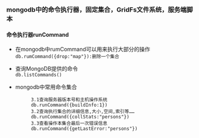 ### mongodb中的命令执行器，固定集合，GridFs文件系统，服务端脚本

#### 命令执行器runCommand  
- 在mongodb中rumCommand可以用来执行大部分的操作  
```db.rumCommand({drop:"map"}):删除一个集合```

- 查询MongoDB提供的命令  
```db.listCommands()```

- mongodb中常用命令集合  
```
         3.1查询服务器版本号和主机操作系统
         db.runCommand({buildInfo:1})    
         3.2查询执行集合的详细信息,大小,空间,索引等……
         db.runCommand({collStats:"persons"})
         3.3查看操作本集合最后一次错误信息
         db.runCommand({getLastError:"persons"})
```
